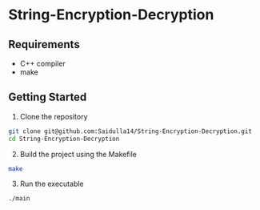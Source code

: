 # String-Encryption-Decryption

## Requirements
- C++ compiler
- make

## Getting Started
1. Clone the repository
```Bash
git clone git@github.com:Saidulla14/String-Encryption-Decryption.git
cd String-Encryption-Decryption
```

2. Build the project using the Makefile
```Bash
make
```

3. Run the executable
```bash
./main
```
